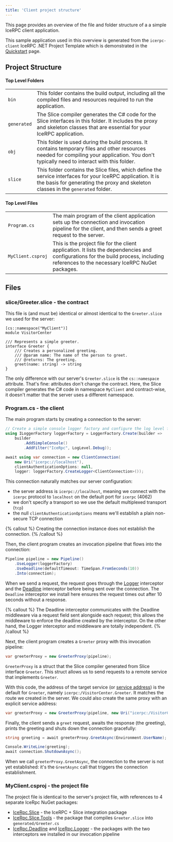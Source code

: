 ```yaml
---
title: 'Client project structure'
---
```


This page provides an overview of the file and folder structure of a a simple
IceRPC client application.

This sample application used in this overview is generated from the
`icerpc-client` IceRPC .NET Project Template which is demonstrated in the
[Quickstart](/getting-started/using-icerpc/quickstart) page.

## Project Structure

#### Top Level Folders

|             |                                                                                                                                                                                                 |
| ----------- | ----------------------------------------------------------------------------------------------------------------------------------------------------------------------------------------------- |
| `bin`       | This folder contains the build output, including all the compiled files and resources required to run the application.                                                                          |
| `generated` | The Slice compiler generates the C# code for the Slice interfaces in this folder. It includes the proxy and skeleton classes that are essential for your IceRPC application.                    |
| `obj`       | This folder is used during the build process. It contains temporary files and other resources needed for compiling your application. You don't typically need to interact with this folder.     |
| `slice`     | This folder contains the Slice files, which define the service interfaces for your IceRPC application. It is the basis for generating the proxy and skeleton classes in the `generated` folder. |

#### Top Level Files

|                   |                                                                                                                                                                                       |
| ----------------- | ------------------------------------------------------------------------------------------------------------------------------------------------------------------------------------- |
| `Program.cs`      | The main program of the client application sets up the connection and invocation pipeline for the client, and then sends a greet request to the server.                               |
| `MyClient.csproj` | This is the project file for the client application. It lists the dependencies and configurations for the build process, including references to the necessary IceRPC NuGet packages. |

## Files

### slice/Greeter.slice - the contract

This file is (and must be) identical or almost identical to the `Greeter.slice` we used for the server:

```slice
[cs::namespace("MyClient")]
module VisitorCenter

/// Represents a simple greeter.
interface Greeter {
    /// Creates a personalized greeting.
    /// @param name: The name of the person to greet.
    /// @returns: The greeting.
    greet(name: string) -> string
}
```

The only difference with our server's `Greeter.slice` is the `cs::namespace` attribute. That's fine: attributes don't
change the contract. Here, the Slice compiler generates the C# code in namespace `MyClient` and contract-wise, it
doesn't matter that the server uses a different namespace.

### Program.cs - the client

The main program starts by creating a connection to the server:

```csharp
// Create a simple console logger factory and configure the log level for category IceRpc.
using ILoggerFactory loggerFactory = LoggerFactory.Create(builder =>
    builder
        .AddSimpleConsole()
        .AddFilter("IceRpc", LogLevel.Debug));

await using var connection = new ClientConnection(
    new Uri("icerpc://localhost"),
    clientAuthenticationOptions: null,
    logger: loggerFactory.CreateLogger<ClientConnection>());
```

This connection naturally matches our server configuration:

- the server address is `icerpc://localhost`, meaning we connect with the `icerpc` protocol to `localhost` on the
  default port for `icerpc` (4062)
- we don't specify a transport so we use the default multiplexed transport (`tcp`)
- the null `clientAuthenticationOptions` means we'll establish a plain non-secure TCP connection

{% callout %}
Creating the connection instance does not establish the connection.
{% /callout %}

Then, the client program creates an invocation pipeline that flows into the connection:

```csharp
Pipeline pipeline = new Pipeline()
    .UseLogger(loggerFactory)
    .UseDeadline(defaultTimeout: TimeSpan.FromSeconds(10))
    .Into(connection);
```

When we send a request, the request goes through the [Logger] interceptor and the [Deadline] interceptor before being
sent over the connection. The `Deadline` interceptor we install here ensures the request times out after 10 seconds
without a response.

{% callout %}
The Deadline interceptor communicates with the Deadline middleware via a request field sent alongside each request;
this allows the middleware to enforce the deadline created by the interceptor. On the other hand, the Logger
interceptor and middleware are totally independent.
{% /callout %}

Next, the client program creates a `Greeter` proxy with this invocation pipeline:

```csharp
var greeterProxy = new GreeterProxy(pipeline);
```

`GreeterProxy` is a struct that the Slice compiler generated from Slice interface `Greeter`. This struct allows us to
send requests to a remote service that implements `Greeter`.

With this code, the address of the target service (or [service address][service-address]) is the default for `Greeter`,
namely `icerpc:/VisitorCenter.Greeter`. It matches the route we created in the server. We could also create the same
proxy with an explicit service address:

```csharp
var greeterProxy = new GreeterProxy(pipeline, new Uri("icerpc:/VisitorCenter.Greeter"));
```

Finally, the client sends a `greet` request, awaits the response (the greeting), prints the greeting and shuts down the
connection gracefully:

```csharp
string greeting = await greeterProxy.GreetAsync(Environment.UserName);

Console.WriteLine(greeting);
await connection.ShutdownAsync();
```

When we call `greeterProxy.GreetAsync`, the connection to the server is not yet established: it's the `GreetAsync` call
that triggers the connection establishment.

### MyClient.csproj - the project file

The project file is identical to the server's project file, with references to 4 separate IceRpc NuGet packages:

- [IceRpc.Slice] - the IceRPC + Slice integration package
- [IceRpc.Slice.Tools] - the package that compiles `Greeter.slice` into `generated/Greeter.cs`
- [IceRpc.Deadline] and [IceRpc.Logger] - the packages with the two interceptors we installed in our invocation pipeline

[dispatch-pipeline]: /icerpc/dispatch/dispatch-pipeline
[service-address]: /icerpc/invocation/service-address
[Slice]: /slice
[IceRpc.Slice]: https://www.nuget.org/packages/IceRpc.Slice
[IceRpc.Slice.Tools]: https://www.nuget.org/packages/IceRpc.Slice.Tools
[IceRpc.Deadline]: https://www.nuget.org/packages/IceRpc.Deadline
[IceRpc.Logger]: https://www.nuget.org/packages/IceRpc.Logger
[Deadline]: csharp:IceRpc.Deadline
[Logger]: csharp:IceRpc.Logger
[Router]: csharp:IceRpc.Router
[Server]: csharp:IceRpc.Server
[NotFound]: csharp:IceRpc.StatusCode#NotFound
